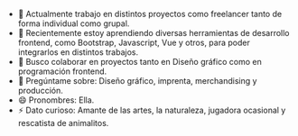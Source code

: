 



- 🔭 Actualmente trabajo en distintos proyectos como freelancer tanto de forma individual como grupal.  
- 🌱 Recientemente estoy aprendiendo diversas herramientas de desarrollo frontend, como Bootstrap, Javascript, Vue y otros, para poder integrarlos en distintos trabajos.
- 👯 Busco colaborar en proyectos tanto en Diseño gráfico como en programación frontend.       
- 💬 Pregúntame sobre: Diseño gráfico, imprenta, merchandising y producción.
- 😄 Pronombres: Ella.
- ⚡ Dato curioso: Amante de las artes, la naturaleza, jugadora ocasional y rescatista de animalitos.     
